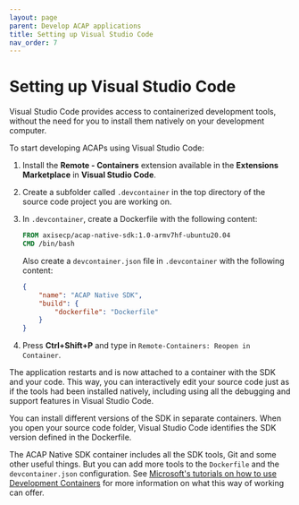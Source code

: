 ```yaml
---
layout: page
parent: Develop ACAP applications
title: Setting up Visual Studio Code
nav_order: 7
---
```


# Setting up Visual Studio Code

Visual Studio Code provides access to containerized development tools, without the need for you to install them natively on your development computer.

To start developing ACAPs using Visual Studio Code:

1. Install the **Remote - Containers** extension available in the **Extensions Marketplace** in **Visual Studio Code**.
2. Create a subfolder called `.devcontainer` in the top directory of the source code project you are working on.
3. In `.devcontainer`, create a Dockerfile with the following content:

   ```dockerfile
   FROM axisecp/acap-native-sdk:1.0-armv7hf-ubuntu20.04
   CMD /bin/bash
   ```

   Also create a `devcontainer.json` file in `.devcontainer` with the following content:

   ```json
   {
       "name": "ACAP Native SDK",
       "build": {
           "dockerfile": "Dockerfile"
       }
   }
   ```

4. Press **Ctrl+Shift+P** and type in `Remote-Containers: Reopen in Container`.

The application restarts and is now attached to a container with the SDK and your code. This way, you can interactively edit your source code just as if the tools had been installed natively, including using all the debugging and support features in Visual Studio Code.

You can install different versions of the SDK in separate containers. When you open your source code folder, Visual Studio Code identifies the SDK version defined in the Dockerfile.

The ACAP Native SDK container includes all the SDK tools, Git and some other useful things. But you can add more tools to the `Dockerfile` and the `devcontainer.json` configuration. See [Microsoft's tutorials on how to use Development Containers](https://code.visualstudio.com/docs/remote/containers) for more information on what this way of working can offer.
